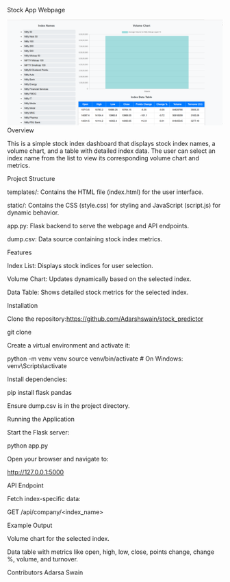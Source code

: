 Stock App Webpage

![alt text](image.png)
Overview

This is a simple stock index dashboard that displays stock index names, a volume chart, and a table with detailed index data. The user can select an index name from the list to view its corresponding volume chart and metrics.

Project Structure

templates/: Contains the HTML file (index.html) for the user interface.

static/: Contains the CSS (style.css) for styling and JavaScript (script.js) for dynamic behavior.

app.py: Flask backend to serve the webpage and API endpoints.

dump.csv: Data source containing stock index metrics.

Features

Index List: Displays stock indices for user selection.

Volume Chart: Updates dynamically based on the selected index.

Data Table: Shows detailed stock metrics for the selected index.

Installation

Clone the repository:https://github.com/Adarshswain/stock_predictor

git clone 

Create a virtual environment and activate it:

python -m venv venv
source venv/bin/activate  # On Windows: venv\Scripts\activate

Install dependencies:

pip install flask pandas

Ensure dump.csv is in the project directory.

Running the Application

Start the Flask server:

python app.py

Open your browser and navigate to:

http://127.0.0.1:5000

API Endpoint

Fetch index-specific data:

GET /api/company/<index_name>

Example Output

Volume chart for the selected index.

Data table with metrics like open, high, low, close, points change, change %, volume, and turnover.

Contributors
Adarsa Swain
